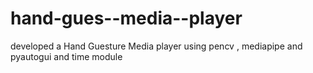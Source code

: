 # hand-gues--media--player
developed a Hand Guesture Media player using pencv , mediapipe and pyautogui and time module

